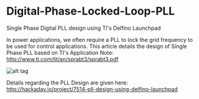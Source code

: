 # Digital-Phase-Locked-Loop-PLL
Single Phase Digital PLL design using TI's Delfino Launchpad

In power applications, we often require a PLL to lock the grid frequency to be used for control applications. This article details the design of Single Phase PLL based on TI's Application Note: http://www.ti.com/lit/an/sprabt3/sprabt3.pdf


![alt tag](https://cdn.hackaday.io/images/417801441111680482.png)

Details regarding the PLL Design are given here: http://hackaday.io/project/7514-pll-design-using-delfino-launchpad

